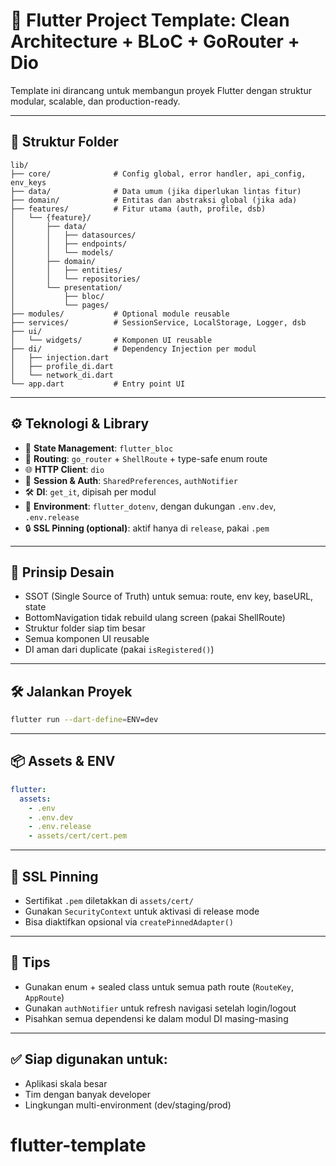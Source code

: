 # 🚀 Flutter Project Template: Clean Architecture + BLoC + GoRouter + Dio

Template ini dirancang untuk membangun proyek Flutter dengan struktur modular, scalable, dan production-ready.

---

## 📁 Struktur Folder

```
lib/
├── core/              # Config global, error handler, api_config, env_keys
├── data/              # Data umum (jika diperlukan lintas fitur)
├── domain/            # Entitas dan abstraksi global (jika ada)
├── features/          # Fitur utama (auth, profile, dsb)
│   └── {feature}/
│       ├── data/
│       │   ├── datasources/
│       │   ├── endpoints/
│       │   └── models/
│       ├── domain/
│       │   ├── entities/
│       │   └── repositories/
│       └── presentation/
│           ├── bloc/
│           └── pages/
├── modules/           # Optional module reusable
├── services/          # SessionService, LocalStorage, Logger, dsb
├── ui/
│   └── widgets/       # Komponen UI reusable
├── di/                # Dependency Injection per modul
│   ├── injection.dart
│   ├── profile_di.dart
│   └── network_di.dart
└── app.dart           # Entry point UI
```

---

## ⚙️ Teknologi & Library

- 🧱 **State Management**: `flutter_bloc`
- 🧭 **Routing**: `go_router` + `ShellRoute` + type-safe enum route
- 🌐 **HTTP Client**: `dio`
- 🔐 **Session & Auth**: `SharedPreferences`, `authNotifier`
- 🛠️ **DI**: `get_it`, dipisah per modul
- 🧪 **Environment**: `flutter_dotenv`, dengan dukungan `.env.dev`, `.env.release`
- 🔒 **SSL Pinning (optional)**: aktif hanya di `release`, pakai `.pem`

---

## 🧩 Prinsip Desain

- SSOT (Single Source of Truth) untuk semua: route, env key, baseURL, state
- BottomNavigation tidak rebuild ulang screen (pakai ShellRoute)
- Struktur folder siap tim besar
- Semua komponen UI reusable
- DI aman dari duplicate (pakai `isRegistered()`)

---

## 🛠️ Jalankan Proyek

```bash
flutter run --dart-define=ENV=dev
```

---

## 📦 Assets & ENV

```yaml
flutter:
  assets:
    - .env
    - .env.dev
    - .env.release
    - assets/cert/cert.pem
```

---

## 🔐 SSL Pinning

- Sertifikat `.pem` diletakkan di `assets/cert/`
- Gunakan `SecurityContext` untuk aktivasi di release mode
- Bisa diaktifkan opsional via `createPinnedAdapter()`

---

## 🧠 Tips

- Gunakan enum + sealed class untuk semua path route (`RouteKey`, `AppRoute`)
- Gunakan `authNotifier` untuk refresh navigasi setelah login/logout
- Pisahkan semua dependensi ke dalam modul DI masing-masing

---

## ✅ Siap digunakan untuk:
- Aplikasi skala besar
- Tim dengan banyak developer
- Lingkungan multi-environment (dev/staging/prod)
# flutter-template